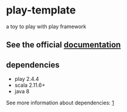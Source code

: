 # play-template
a toy to play with play framework

## See the official [documentation](https://www.playframework.com/documentation/2.4.x/NewApplication)

## dependencies

*   play    2.4.4
*   scala   2.11.6+
*   java    8

See more information about dependencies: [1](https://www.playframework.com/documentation/2.4.x/Migration24)

